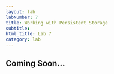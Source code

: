 ```yaml
---
layout: lab
labNumber: 7
title: Working with Persistent Storage
subtitle: 
html_title: Lab 7
category: lab
---
```


## Coming Soon...